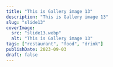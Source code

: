 ```yaml
---
title: "This is Gallery image 13"
description: "This is Gallery image 13"
slug: "slide13"
coverImage:
  src: "slide13.webp"
  alt: "This is Gallery image 13"
tags: ["restaurant", "food", "drink"]
publishDate: 2023-09-03
draft: false
---
```

